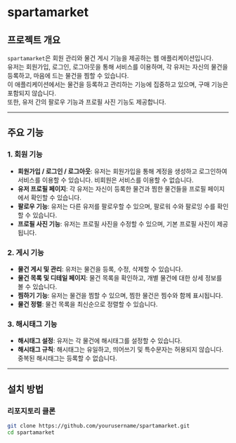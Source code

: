 # spartamarket

## 프로젝트 개요

`spartamarket`은 회원 관리와 물건 게시 기능을 제공하는 웹 애플리케이션입니다.  
유저는 회원가입, 로그인, 로그아웃을 통해 서비스를 이용하며, 각 유저는 자신의 물건을 등록하고, 마음에 드는 물건을 찜할 수 있습니다.  
이 애플리케이션에서는 물건을 등록하고 관리하는 기능에 집중하고 있으며, 구매 기능은 포함되지 않습니다.  
또한, 유저 간의 팔로우 기능과 프로필 사진 기능도 제공합니다.

---

## 주요 기능

### 1. 회원 기능
- **회원가입 / 로그인 / 로그아웃**: 유저는 회원가입을 통해 계정을 생성하고 로그인하여 서비스를 이용할 수 있습니다. 비회원은 서비스를 이용할 수 없습니다.
- **유저 프로필 페이지**: 각 유저는 자신이 등록한 물건과 찜한 물건들을 프로필 페이지에서 확인할 수 있습니다.
- **팔로우 기능**: 유저는 다른 유저를 팔로우할 수 있으며, 팔로워 수와 팔로잉 수를 확인할 수 있습니다.
- **프로필 사진 기능**: 유저는 프로필 사진을 수정할 수 있으며, 기본 프로필 사진이 제공됩니다.

### 2. 게시 기능
- **물건 게시 및 관리**: 유저는 물건을 등록, 수정, 삭제할 수 있습니다.
- **물건 목록 및 디테일 페이지**: 물건 목록을 확인하고, 개별 물건에 대한 상세 정보를 볼 수 있습니다.
- **찜하기 기능**: 유저는 물건을 찜할 수 있으며, 찜한 물건은 찜수와 함께 표시됩니다.
- **물건 정렬**: 물건 목록을 최신순으로 정렬할 수 있습니다.

### 3. 해시태그 기능
- **해시태그 설정**: 유저는 각 물건에 해시태그를 설정할 수 있습니다.
- **해시태그 규칙**: 해시태그는 유일하고, 띄어쓰기 및 특수문자는 허용되지 않습니다. 중복된 해시태그는 등록할 수 없습니다.

---

## 설치 방법

### 리포지토리 클론
```bash
git clone https://github.com/yourusername/spartamarket.git
cd spartamarket

